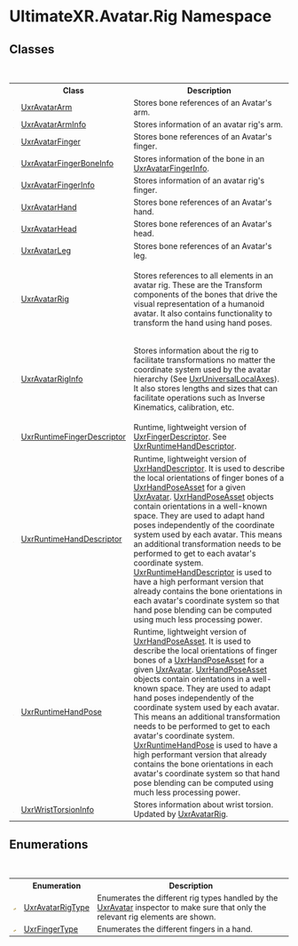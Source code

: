 # UltimateXR.Avatar.Rig Namespace

## Classes
&nbsp;<table><tr><th></th><th>Class</th><th>Description</th></tr><tr><td>![Public class](media/pubclass.gif "Public class")</td><td><a href="T_UltimateXR_Avatar_Rig_UxrAvatarArm">UxrAvatarArm</a></td><td>
Stores bone references of an Avatar's arm.</td></tr><tr><td>![Public class](media/pubclass.gif "Public class")</td><td><a href="T_UltimateXR_Avatar_Rig_UxrAvatarArmInfo">UxrAvatarArmInfo</a></td><td>
Stores information of an avatar rig's arm.</td></tr><tr><td>![Public class](media/pubclass.gif "Public class")</td><td><a href="T_UltimateXR_Avatar_Rig_UxrAvatarFinger">UxrAvatarFinger</a></td><td>
Stores bone references of an Avatar's finger.</td></tr><tr><td>![Public class](media/pubclass.gif "Public class")</td><td><a href="T_UltimateXR_Avatar_Rig_UxrAvatarFingerBoneInfo">UxrAvatarFingerBoneInfo</a></td><td>
Stores information of the bone in an <a href="T_UltimateXR_Avatar_Rig_UxrAvatarFingerInfo">UxrAvatarFingerInfo</a>.</td></tr><tr><td>![Public class](media/pubclass.gif "Public class")</td><td><a href="T_UltimateXR_Avatar_Rig_UxrAvatarFingerInfo">UxrAvatarFingerInfo</a></td><td>
Stores information of an avatar rig's finger.</td></tr><tr><td>![Public class](media/pubclass.gif "Public class")</td><td><a href="T_UltimateXR_Avatar_Rig_UxrAvatarHand">UxrAvatarHand</a></td><td>
Stores bone references of an Avatar's hand.</td></tr><tr><td>![Public class](media/pubclass.gif "Public class")</td><td><a href="T_UltimateXR_Avatar_Rig_UxrAvatarHead">UxrAvatarHead</a></td><td>
Stores bone references of an Avatar's head.</td></tr><tr><td>![Public class](media/pubclass.gif "Public class")</td><td><a href="T_UltimateXR_Avatar_Rig_UxrAvatarLeg">UxrAvatarLeg</a></td><td>
Stores bone references of an Avatar's leg.</td></tr><tr><td>![Public class](media/pubclass.gif "Public class")</td><td><a href="T_UltimateXR_Avatar_Rig_UxrAvatarRig">UxrAvatarRig</a></td><td>

Stores references to all elements in an avatar rig. These are the Transform components of the bones that drive the visual representation of a humanoid avatar.
 It also contains functionality to transform the hand using hand poses.</td></tr><tr><td>![Public class](media/pubclass.gif "Public class")</td><td><a href="T_UltimateXR_Avatar_Rig_UxrAvatarRigInfo">UxrAvatarRigInfo</a></td><td>

Stores information about the rig to facilitate transformations no matter the coordinate system used by the avatar hierarchy (See <a href="T_UltimateXR_Core_Math_UxrUniversalLocalAxes">UxrUniversalLocalAxes</a>).
 It also stores lengths and sizes that can facilitate operations such as Inverse Kinematics, calibration, etc.</td></tr><tr><td>![Public class](media/pubclass.gif "Public class")</td><td><a href="T_UltimateXR_Avatar_Rig_UxrRuntimeFingerDescriptor">UxrRuntimeFingerDescriptor</a></td><td>
Runtime, lightweight version of <a href="T_UltimateXR_Manipulation_HandPoses_UxrFingerDescriptor">UxrFingerDescriptor</a>. See <a href="T_UltimateXR_Avatar_Rig_UxrRuntimeHandDescriptor">UxrRuntimeHandDescriptor</a>.</td></tr><tr><td>![Public class](media/pubclass.gif "Public class")</td><td><a href="T_UltimateXR_Avatar_Rig_UxrRuntimeHandDescriptor">UxrRuntimeHandDescriptor</a></td><td>
Runtime, lightweight version of <a href="T_UltimateXR_Manipulation_HandPoses_UxrHandDescriptor">UxrHandDescriptor</a>. It is used to describe the local orientations of finger bones of a <a href="T_UltimateXR_Manipulation_HandPoses_UxrHandPoseAsset">UxrHandPoseAsset</a> for a given <a href="T_UltimateXR_Avatar_UxrAvatar">UxrAvatar</a>. <a href="T_UltimateXR_Manipulation_HandPoses_UxrHandPoseAsset">UxrHandPoseAsset</a> objects contain orientations in a well-known space. They are used to adapt hand poses independently of the coordinate system used by each avatar. This means an additional transformation needs to be performed to get to each avatar's coordinate system. <a href="T_UltimateXR_Avatar_Rig_UxrRuntimeHandDescriptor">UxrRuntimeHandDescriptor</a> is used to have a high performant version that already contains the bone orientations in each avatar's coordinate system so that hand pose blending can be computed using much less processing power.</td></tr><tr><td>![Public class](media/pubclass.gif "Public class")</td><td><a href="T_UltimateXR_Avatar_Rig_UxrRuntimeHandPose">UxrRuntimeHandPose</a></td><td>
Runtime, lightweight version of <a href="T_UltimateXR_Manipulation_HandPoses_UxrHandPoseAsset">UxrHandPoseAsset</a>. It is used to describe the local orientations of finger bones of a <a href="T_UltimateXR_Manipulation_HandPoses_UxrHandPoseAsset">UxrHandPoseAsset</a> for a given <a href="T_UltimateXR_Avatar_UxrAvatar">UxrAvatar</a>. <a href="T_UltimateXR_Manipulation_HandPoses_UxrHandPoseAsset">UxrHandPoseAsset</a> objects contain orientations in a well-known space. They are used to adapt hand poses independently of the coordinate system used by each avatar. This means an additional transformation needs to be performed to get to each avatar's coordinate system. <a href="T_UltimateXR_Avatar_Rig_UxrRuntimeHandPose">UxrRuntimeHandPose</a> is used to have a high performant version that already contains the bone orientations in each avatar's coordinate system so that hand pose blending can be computed using much less processing power.</td></tr><tr><td>![Public class](media/pubclass.gif "Public class")</td><td><a href="T_UltimateXR_Avatar_Rig_UxrWristTorsionInfo">UxrWristTorsionInfo</a></td><td>
Stores information about wrist torsion. Updated by <a href="T_UltimateXR_Avatar_Rig_UxrAvatarRig">UxrAvatarRig</a>.</td></tr></table>

## Enumerations
&nbsp;<table><tr><th></th><th>Enumeration</th><th>Description</th></tr><tr><td>![Public enumeration](media/pubenumeration.gif "Public enumeration")</td><td><a href="T_UltimateXR_Avatar_Rig_UxrAvatarRigType">UxrAvatarRigType</a></td><td>
Enumerates the different rig types handled by the <a href="T_UltimateXR_Avatar_UxrAvatar">UxrAvatar</a> inspector to make sure that only the relevant rig elements are shown.</td></tr><tr><td>![Public enumeration](media/pubenumeration.gif "Public enumeration")</td><td><a href="T_UltimateXR_Avatar_Rig_UxrFingerType">UxrFingerType</a></td><td>
Enumerates the different fingers in a hand.</td></tr></table>&nbsp;
